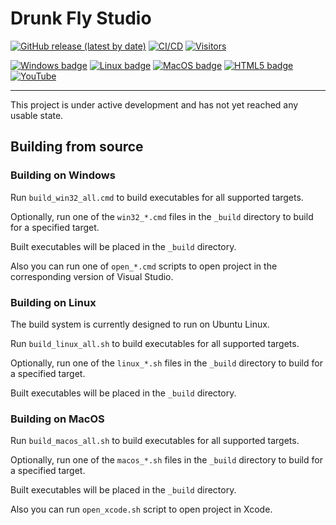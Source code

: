 
Drunk Fly Studio
================

[![GitHub release (latest by date)](https://img.shields.io/github/v/release/drunkflystudio/drunkflystudio)](https://github.com/drunkflystudio/drunkflystudio/releases)
[![CI/CD](https://github.com/drunkflystudio/drunkflystudio/actions/workflows/ci.yml/badge.svg)](https://github.com/drunkflystudio/drunkflystudio/actions/workflows/ci.yml)
[![Visitors](https://api.visitorbadge.io/api/visitors?path=https%3A%2F%2Fgithub.com%2Fdrunkflystudio%2Fdrunkflystudio&countColor=%230c7ebe&style=flat&labelStyle=none)](https://visitorbadge.io/status?path=https%3A%2F%2Fgithub.com%2Fdrunkflystudio%2Fdrunkflystudio)

[![Windows badge](https://custom-icon-badges.demolab.com/badge/Windows-0078D6?logo=windows11&logoColor=white)](#building-on-windows)
[![Linux badge](https://img.shields.io/badge/Linux-FCC624?logo=linux&logoColor=black)](#building-on-linux)
[![MacOS badge](https://img.shields.io/badge/macOS-5F5F5F?style=flat&logo=apple&logoColor=white)](#building-on-macos)
[![HTML5 badge](https://img.shields.io/badge/HTML5-E34F26?style=flat&logo=html5&logoColor=white)](#)
&nbsp;&nbsp;&nbsp;&nbsp;&nbsp;&nbsp;&nbsp;&nbsp;&nbsp;&nbsp;&nbsp;&nbsp;
[![YouTube](https://img.shields.io/badge/YouTube-%23FF0000.svg?logo=YouTube&logoColor=white)](https://youtube.com/drunkfly)

___

This project is under active development and has not yet reached any usable state.

Building from source
--------------------

### Building on Windows

Run `build_win32_all.cmd` to build executables for all supported targets.

Optionally, run one of the `win32_*.cmd` files in the `_build` directory to build for a specified target.

Built executables will be placed in the `_build` directory.

Also you can run one of `open_*.cmd` scripts to open project
in the corresponding version of Visual Studio.

### Building on Linux

The build system is currently designed to run on Ubuntu Linux.

Run `build_linux_all.sh` to build executables for all supported targets.

Optionally, run one of the `linux_*.sh` files in the `_build` directory to build for a specified target.

Built executables will be placed in the `_build` directory.

### Building on MacOS

Run `build_macos_all.sh` to build executables for all supported targets.

Optionally, run one of the `macos_*.sh` files in the `_build` directory to build for a specified target.

Built executables will be placed in the `_build` directory.

Also you can run `open_xcode.sh` script to open project in Xcode.
